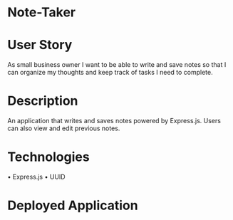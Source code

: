 # Note-Taker

# User Story
As small business owner I want to be able to write and save notes so that I can organize my thoughts and keep track of tasks I need to complete.

# Description
An application that writes and saves notes powered by Express.js. Users can also view and edit previous notes.

# Technologies
• Express.js
• UUID

# Deployed Application
